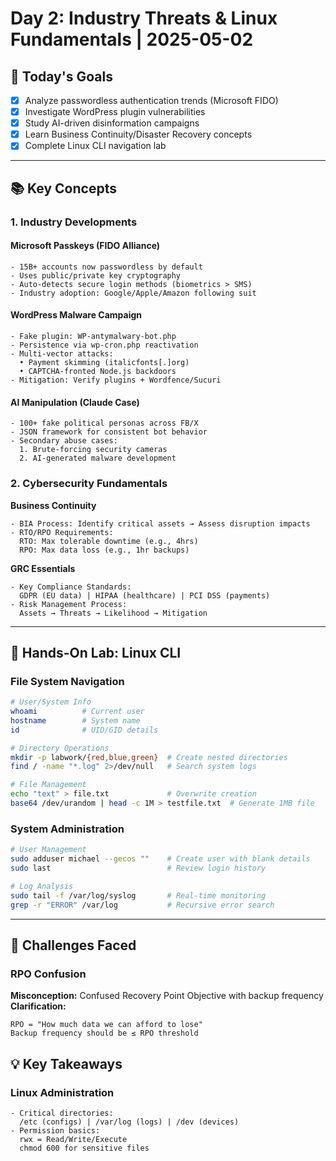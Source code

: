 # Day 2: Industry Threats & Linux Fundamentals | 2025-05-02

## 🎯 Today's Goals
- [x] Analyze passwordless authentication trends (Microsoft FIDO)
- [x] Investigate WordPress plugin vulnerabilities
- [x] Study AI-driven disinformation campaigns
- [x] Learn Business Continuity/Disaster Recovery concepts
- [x] Complete Linux CLI navigation lab

---

## 📚 Key Concepts

### 1. Industry Developments
#### Microsoft Passkeys (FIDO Alliance)
```plaintext
- 15B+ accounts now passwordless by default
- Uses public/private key cryptography
- Auto-detects secure login methods (biometrics > SMS)
- Industry adoption: Google/Apple/Amazon following suit
```

#### WordPress Malware Campaign
```plaintext
- Fake plugin: WP-antymalwary-bot.php
- Persistence via wp-cron.php reactivation
- Multi-vector attacks:
  • Payment skimming (italicfonts[.]org)
  • CAPTCHA-fronted Node.js backdoors
- Mitigation: Verify plugins + Wordfence/Sucuri
```

#### AI Manipulation (Claude Case)
```plaintext
- 100+ fake political personas across FB/X
- JSON framework for consistent bot behavior
- Secondary abuse cases:
  1. Brute-forcing security cameras
  2. AI-generated malware development
```

### 2. Cybersecurity Fundamentals
**Business Continuity**
```plaintext
- BIA Process: Identify critical assets → Assess disruption impacts
- RTO/RPO Requirements:
  RTO: Max tolerable downtime (e.g., 4hrs)
  RPO: Max data loss (e.g., 1hr backups)
```

**GRC Essentials**
```plaintext
- Key Compliance Standards:
  GDPR (EU data) | HIPAA (healthcare) | PCI DSS (payments)
- Risk Management Process:
  Assets → Threats → Likelihood → Mitigation
```

---

## 🔬 Hands-On Lab: Linux CLI

### File System Navigation
```bash
# User/System Info
whoami          # Current user
hostname        # System name
id              # UID/GID details

# Directory Operations
mkdir -p labwork/{red,blue,green}  # Create nested directories
find / -name "*.log" 2>/dev/null   # Search system logs

# File Management
echo "text" > file.txt             # Overwrite creation
base64 /dev/urandom | head -c 1M > testfile.txt  # Generate 1MB file
```

### System Administration
```bash
# User Management
sudo adduser michael --gecos ""    # Create user with blank details
sudo last                          # Review login history

# Log Analysis
sudo tail -f /var/log/syslog       # Real-time monitoring
grep -r "ERROR" /var/log           # Recursive error search
```

---

## 🧩 Challenges Faced


### RPO Confusion
**Misconception:** Confused Recovery Point Objective with backup frequency  
**Clarification:**  
```plaintext
RPO = "How much data we can afford to lose"
Backup frequency should be ≤ RPO threshold
```


## 💡 Key Takeaways

### Linux Administration
```plaintext
- Critical directories:
  /etc (configs) | /var/log (logs) | /dev (devices)
- Permission basics:
  rwx = Read/Write/Execute
  chmod 600 for sensitive files
```






